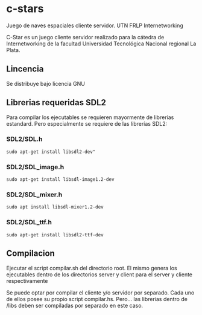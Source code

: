 # c-stars

Juego de naves espaciales cliente servidor. UTN FRLP Internetworking

C-Star es un juego cliente servidor realizado para la cátedra de Internetworking
de la facultad Universidad Tecnológica Nacional regional La Plata.

## Lincencia

Se distribuye bajo licencia GNU

## Librerias requeridas SDL2

Para compilar los ejecutables se requieren mayormente de librerías estandard.
Pero especialmente se requiere de las librerías SDL2:

### SDL2/SDL.h

    sudo apt-get install libsdl2-dev"

### SDL2/SDL_image.h

    sudo apt-get install libsdl-image1.2-dev

### SDL2/SDL_mixer.h

    sudo apt install libsdl-mixer1.2-dev

### SDL2/SDL_ttf.h

    sudo apt-get install libsdl2-ttf-dev

## Compilacion

Ejecutar el script compilar.sh del directorio root. El mismo genera los ejecutables
dentro de los directorios server y client para el server y cliente respectivamente

Se puede optar por compilar el cliente y/o servidor por separado. Cada uno de ellos
posee su propio script compilar.hs. Pero... las librerias dentro de /libs deben
ser compiladas por separado en este caso.
